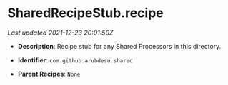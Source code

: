 # SharedRecipeStub.recipe

_Last updated 2021-12-23 20:01:50Z_

- **Description**: Recipe stub for any Shared Processors in this directory.


- **Identifier**: `com.github.arubdesu.shared`

- **Parent Recipes**: `None`
